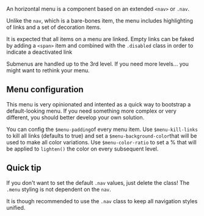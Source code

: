 An horizontal menu is a component based on an extended `<nav>` or `.nav`.

Unlike the `nav`, which is a bare-bones item, the menu includes highlighting of links and a set of decoration items.

It is expected that all items on a menu are linked. Empty links can be faked by adding a `<span>` item and combined with the `.disabled` class in order to indicate a deactivated link

Submenus are handled up to the 3rd level. If you need more levels... you might want to rethink your menu.

## Menu configuration

This menu is very opinionated and intented as a quick way to bootstrap a default-looking menu. If you need something more complex or very different, you should better develop your own solution.

You can config the `$menu-padding`of every menu item. Use `$menu-kill-links` to kill all links (defaults to true) and set a `$menu-background-color`that will be used to make all color variations. Use `$menu-color-ratio` to set a % that will be applied to `lighten()` the color on every subsequent level.

## Quick tip

If you don't want to set the default `.nav` values, just delete the class! The `.menu` styling is not dependent on the `nav`. 

It is though recommended to use the `.nav` class to keep all navigation styles unified.